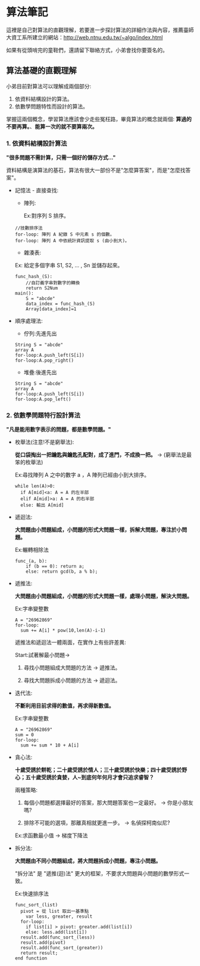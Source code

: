 # 算法筆記
  
  這裡是自己對算法的直觀理解，若要進一步探討算法的詳細作法與內容，推薦臺師大資工系所建立的網站：http://web.ntnu.edu.tw/~algo/index.html
  
  如果有從頭啃完的童鞋們，還請留下聯絡方式，小弟會找你要簽名的。
  
## 算法基礎的直觀理解

  小弟目前對算法可以理解成兩個部分:
  1. 依資料結構設計的算法。
  2. 依數學問題特性而設計的算法。
  
  掌握這兩個概念，學習算法應該會少走些冤枉路，畢竟算法的概念就兩個: **算過的不要再算。**、**能算一次的就不要算兩次。**

### 1. 依資料結構設計算法

  **"很多問題不需計算，只需一個好的儲存方式..."**
  
  資料結構是演算法的基石，算法有很大一部份不是"怎麼算答案"，而是"怎麼找答案"。
  
  - 記憶法 - 直接查找:
  
    - 陣列:

    	Ex:對序列 S 排序。

	```
	//技數排序法
	for-loop: 陣列 A 紀錄 S 中元素 s 的個數。
	for-loop: 陣列 A 中依統計資訊提取 s (由小到大)。
	```
	    
    - 雜湊表:
    
	Ex: 給定多個字串 S1, S2, ... , Sn 並儲存起來。

	```
	func_hash_(S):
	    //自訂義字串對數字的轉換
	    return S2Num
	main():
	    S = "abcde"
	    data_index = func_hash_(S)
 	    Array[data_index]=1
	```
    
  - 順序處理法:
    
	- 佇列:先進先出

	```
	String S = "abcde"
	array A
	for-loop:A.push_left(S[i])
	for-loop:A.pop_right()
	```

    - 堆疊:後進先出
    	
	```
	String S = "abcde"
	array A
	for-loop:A.push_left(S[i])
	for-loop:A.pop_left()
	```

	
### 2. 依數學問題特行設計算法
  
  **"凡是能用數字表示的問題，都是數學問題。"**

  - 枚舉法(注意!不是窮舉法):
  
    **從口袋掏出一把鑰匙與鑰匙孔配對，成了進門，不成換一把。** -> (窮舉法是最笨的枚舉法)

    Ex:尋找陣列 A 之中的數字 a ，A 陣列已經由小到大排序。

    ```
    while len(A)>0:
      if A[mid]<a: A = A 的左半部
      elif A[mid]>a: A = A 的右半部
      else: 輸出 A[mid]
    ```

  - 遞迴法:
  
    **大問題由小問題組成，小問題的形式大問題一樣，拆解大問題，專注於小問題。**

    Ex:輾轉相除法

	```
	func_(a, b):
	    if (b == 0): return a;
	    else: return gcd(b, a % b);
	```
  
  - 遞推法:
  
    **大問題由小問題組成，小問題的形式大問題一樣，處理小問題，解決大問題。**
  
    Ex:字串變整數
    
    ```
    A = "26962869"
    for-loop: 
      sum += A[i] * pow(10,len(A)-i-1)
    ```

	  遞推法和遞迴法一體兩面，在實作上有些許差異:

	  Start:試著解最小問題->

	  1. 尋找小問題組成大問題的方法 -> 遞推法。

	  2. 尋找大問題拆成小問題的方法 -> 遞迴法。

  - 迭代法:

    **不斷利用目前求得的數值，再求得新數值。**

    Ex:字串變整數

    ```
    A = "26962869"
    sum = 0
    for-loop: 
      sum += sum * 10 + A[i]
    ```
            
  - 貪心法:
   
    **十歲受誘於餅乾；二十歲受誘於情人；三十歲受誘於快樂；四十歲受誘於野心；五十歲受誘於貪婪，人~到底何年何月才會只追求睿智？**
   
    兩種策略:
    
    1. 每個小問題都選擇最好的答案，那大問題答案也一定最好。 -> 你是小朋友嗎?
    
    2. 排除不可能的選項，那離真相就更進一步。 -> 名偵探柯南似尼?
    
    Ex:求函數最小值 -> 梯度下降法
           
  - 拆分法:
  
    **大問題由不同小問題組成，將大問題拆成小問題，專注小問題。**
    
    "拆分法" 是 "遞推(迴)法" 更大的框架，不要求大問題與小問題的數學形式一致。
    
    Ex:快速排序法
    ```
    func_sort_(list)
      pivot = 從 list 取出一基準點
	    var less, greater, result
      for-loop:
        if list[i] > pivot: greater.add(list[i])
        else: less.add(list[i])
      result.add(func_sort_(less))
      result.add(pivot)
      result.add(func_sort_(greater))
      return result;
    end function
    ```
    
